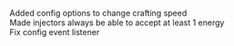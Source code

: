 Added config options to change crafting speed  
Made injectors always be able to accept at least 1 energy  
Fix config event listener  
